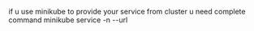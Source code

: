 if u use minikube to provide your service from cluster u need complete command
minikube service -n <namespace> --url <url for ur service> <name service from k8s>